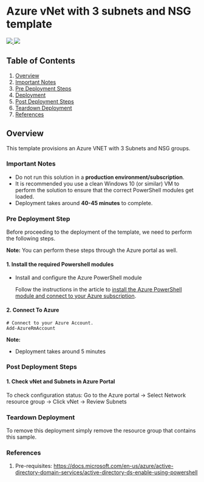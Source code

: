 # Azure vNet with 3 subnets and NSG template

<a href="https://portal.azure.com/#create/Microsoft.Template/uri/https%3A%2F%2Fraw.githubusercontent.com%2Fcharlieporker%2FAzureARMTemplates%2Flob%2Fmaster%2FvNet3Subnets%2Fazuredeploy.json" target="_blank">
    <img src="http://azuredeploy.net/deploybutton.png"/>
</a>
<a href="http://armviz.io/#/?load=https%3A%2F%2Fraw.githubusercontent.com%2Fcharlieporker%2FAzureARMTemplates%2Flob%2Fmaster%2FvNet3Subnets%2Fazuredeploy.json" target="_blank">
    <img src="http://armviz.io/visualizebutton.png"/>
</a>

## Table of Contents

1. [Overview](#overview)
2. [Important Notes](#importantnotes)
3. [Pre Deployment Steps](#predeployment)
4. [Deployment](#deployment)
5. [Post Deployment Steps](#postdeployment)
6. [Teardown Deployment](#teardown)
7. [References](#references)

<a name="overview"></a>

## Overview
This template provisions an Azure VNET with 3 Subnets and NSG groups.

<a name="importantnotes"></a>

### Important Notes

* Do not run this solution in a **production environment/subscription**.
* It is recommended you use a clean Windows 10 (or similar) VM to perform the solution to ensure that the correct PowerShell modules get loaded.
* Deployment takes around **40-45 minutes** to complete.

<a name="predeployment"></a>

### Pre Deployment Step

Before proceeding to the deployment of the template, we need to perform the following steps.

**Note:** You can perform these steps through the Azure portal as well.

#### 1. Install the required Powershell modules

* Install and configure the Azure PowerShell module

    Follow the instructions in the article to [install the Azure PowerShell module and connect to your Azure subscription](https://docs.microsoft.com/powershell/azure/install-azurerm-ps?toc=%2fazure%2factive-directory-domain-services%2ftoc.json).

#### 2. Connect To Azure 

    # Connect to your Azure Account.
    Add-AzureRmAccount

<a name="deployment"></a>

<p></p>

**Note:** 
* Deployment takes around 5 minutes

<a name="postdeployment"></a>

### Post Deployment Steps

#### 1. Check vNet and Subnets in Azure Portal
To check configuration status:
Go to the Azure portal -> Select Network resource group -> Click vNet -> Review Subnets

<a name="teardown"></a>

### Teardown Deployment
To remove this deployment simply remove the resource group that contains this sample. 
    
<a name="references"></a>

### References
1. Pre-requisites: https://docs.microsoft.com/en-us/azure/active-directory-domain-services/active-directory-ds-enable-using-powershell
